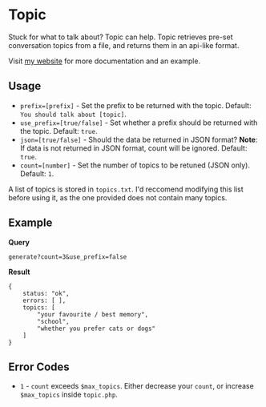 Topic
=====
Stuck for what to talk about? Topic can help. Topic retrieves pre-set conversation topics from a file, and returns them in an api-like format.

Visit [my website](http://topic.jackwilsdon.tk/) for more documentation and an example.

Usage
-----
 - `prefix=[prefix]` - Set the prefix to be returned with the topic. Default: `You should talk about [topic]`.
 - `use_prefix=[true/false]` - Set whether a prefix should be returned with the topic. Default: `true`.
 - `json=[true/false]` - Should the data be returned in JSON format? **Note**: If data is not returned in JSON format, count will be ignored. Default: `true`.
 - `count=[number]` - Set the number of topics to be retuned (JSON only). Default: `1`.
 
A list of topics is stored in `topics.txt`. I'd reccomend modifying this list before using it, as the one provided does not contain many topics.
 
Example
-------
**Query**

`generate?count=3&use_prefix=false`

**Result**

    {
        status: "ok",
        errors: [ ],
        topics: [
            "your favourite / best memory",
            "school",
            "whether you prefer cats or dogs"
        ]
    }
	
Error Codes
-----------
 - `1` - `count` exceeds `$max_topics`. Either decrease your `count`, or increase `$max_topics` inside `topic.php`.